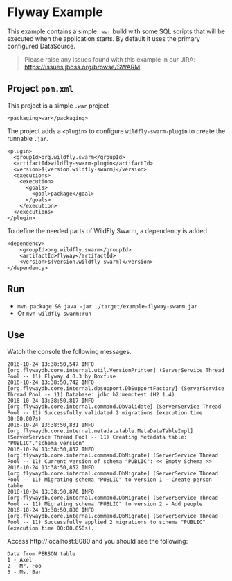 # Flyway Example

This example contains a simple `.war` build with some SQL scripts that
will be executed when the application starts. By default it uses the primary
configured DataSource.

> Please raise any issues found with this example in our JIRA:
> https://issues.jboss.org/browse/SWARM

## Project `pom.xml`

This project is a simple `.war` project

    <packaging>war</packaging>

The project adds a `<plugin>` to configure `wildfly-swarm-plugin` to
create the runnable `.jar`.

    <plugin>
      <groupId>org.wildfly.swarm</groupId>
      <artifactId>wildfly-swarm-plugin</artifactId>
      <version>${version.wildfly-swarm}</version>
      <executions>
        <execution>
          <goals>
            <goal>package</goal>
          </goals>
        </execution>
      </executions>
    </plugin>

To define the needed parts of WildFly Swarm, a dependency is added

    <dependency>
        <groupId>org.wildfly.swarm</groupId>
        <artifactId>flyway</artifactId>
        <version>${version.wildfly-swarm}</version>
    </dependency>

## Run

* `mvn package && java -jar ./target/example-flyway-swarm.jar`
* Or `mvn wildfly-swarm:run`

## Use

Watch the console the following messages.

    2016-10-24 13:38:50,547 INFO  [org.flywaydb.core.internal.util.VersionPrinter] (ServerService Thread Pool -- 11) Flyway 4.0.3 by Boxfuse
    2016-10-24 13:38:50,742 INFO  [org.flywaydb.core.internal.dbsupport.DbSupportFactory] (ServerService Thread Pool -- 11) Database: jdbc:h2:mem:test (H2 1.4)
    2016-10-24 13:38:50,817 INFO  [org.flywaydb.core.internal.command.DbValidate] (ServerService Thread Pool -- 11) Successfully validated 2 migrations (execution time 00:00.007s)
    2016-10-24 13:38:50,831 INFO  [org.flywaydb.core.internal.metadatatable.MetaDataTableImpl] (ServerService Thread Pool -- 11) Creating Metadata table: "PUBLIC"."schema_version"
    2016-10-24 13:38:50,852 INFO  [org.flywaydb.core.internal.command.DbMigrate] (ServerService Thread Pool -- 11) Current version of schema "PUBLIC": << Empty Schema >>
    2016-10-24 13:38:50,852 INFO  [org.flywaydb.core.internal.command.DbMigrate] (ServerService Thread Pool -- 11) Migrating schema "PUBLIC" to version 1 - Create person table
    2016-10-24 13:38:50,870 INFO  [org.flywaydb.core.internal.command.DbMigrate] (ServerService Thread Pool -- 11) Migrating schema "PUBLIC" to version 2 - Add people
    2016-10-24 13:38:50,880 INFO  [org.flywaydb.core.internal.command.DbMigrate] (ServerService Thread Pool -- 11) Successfully applied 2 migrations to schema "PUBLIC" (execution time 00:00.050s).

Access http://localhost:8080 and you should see the following:

    Data from PERSON table
    1 - Axel
    2 - Mr. Foo
    3 - Ms. Bar
    
